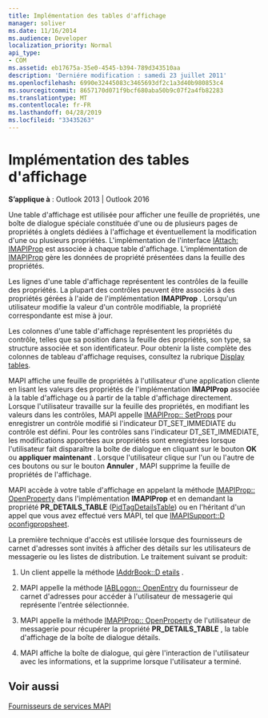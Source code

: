 ```yaml
---
title: Implémentation des tables d'affichage
manager: soliver
ms.date: 11/16/2014
ms.audience: Developer
localization_priority: Normal
api_type:
- COM
ms.assetid: eb17675a-35e0-4545-b394-789d343510aa
description: 'Derniére modification : samedi 23 juillet 2011'
ms.openlocfilehash: 6990e32445083c3465693df2c1a3d40b980853c4
ms.sourcegitcommit: 8657170d071f9bcf680aba50b9c07f2a4fb82283
ms.translationtype: MT
ms.contentlocale: fr-FR
ms.lasthandoff: 04/28/2019
ms.locfileid: "33435263"
---
```

# <a name="display-table-implementation"></a>Implémentation des tables d'affichage

  
  
**S’applique à** : Outlook 2013 | Outlook 2016 
  
Une table d'affichage est utilisée pour afficher une feuille de propriétés, une boîte de dialogue spéciale constituée d'une ou de plusieurs pages de propriétés à onglets dédiées à l'affichage et éventuellement la modification d'une ou plusieurs propriétés. L'implémentation de l'interface [IAttach: IMAPIProp](iattachimapiprop.md) est associée à chaque table d'affichage. L'implémentation de [IMAPIProp](imapipropiunknown.md) gère les données de propriété présentées dans la feuille des propriétés. 
  
Les lignes d'une table d'affichage représentent les contrôles de la feuille des propriétés. La plupart des contrôles peuvent être associés à des propriétés gérées à l'aide de l'implémentation **IMAPIProp** . Lorsqu'un utilisateur modifie la valeur d'un contrôle modifiable, la propriété correspondante est mise à jour. 
  
Les colonnes d'une table d'affichage représentent les propriétés du contrôle, telles que sa position dans la feuille des propriétés, son type, sa structure associée et son identificateur. Pour obtenir la liste complète des colonnes de tableau d'affichage requises, consultez la rubrique [Display tables](display-tables.md).
  
MAPI affiche une feuille de propriétés à l'utilisateur d'une application cliente en lisant les valeurs des propriétés de l'implémentation **IMAPIProp** associée à la table d'affichage ou à partir de la table d'affichage directement. Lorsque l'utilisateur travaille sur la feuille des propriétés, en modifiant les valeurs dans les contrôles, MAPI appelle [IMAPIProp:: SetProps](imapiprop-setprops.md) pour enregistrer un contrôle modifié si l'indicateur DT_SET_IMMEDIATE du contrôle est défini. Pour les contrôles sans l'indicateur DT_SET_IMMEDIATE, les modifications apportées aux propriétés sont enregistrées lorsque l'utilisateur fait disparaître la boîte de dialogue en cliquant sur le bouton **OK** ou **appliquer maintenant** . Lorsque l'utilisateur clique sur l'un ou l'autre de ces boutons ou sur le bouton **Annuler** , MAPI supprime la feuille de propriétés de l'affichage. 
  
MAPI accède à votre table d'affichage en appelant la méthode [IMAPIProp:: OpenProperty](imapiprop-openproperty.md) dans l'implémentation **IMAPIProp** et en demandant la propriété **PR_DETAILS_TABLE** ([PidTagDetailsTable](pidtagdetailstable-canonical-property.md)) ou en l'héritant d'un appel que vous avez effectué vers MAPI, tel que [IMAPISupport::D oconfigpropsheet](imapisupport-doconfigpropsheet.md).
  
La première technique d'accès est utilisée lorsque des fournisseurs de carnet d'adresses sont invités à afficher des détails sur les utilisateurs de messagerie ou les listes de distribution. Le traitement suivant se produit:
  
1. Un client appelle la méthode [IAddrBook::D etails](iaddrbook-details.md) . 
    
2. MAPI appelle la méthode [IABLogon:: OpenEntry](iablogon-openentry.md) du fournisseur de carnet d'adresses pour accéder à l'utilisateur de messagerie qui représente l'entrée sélectionnée. 
    
3. MAPI appelle la méthode [IMAPIProp:: OpenProperty](imapiprop-openproperty.md) de l'utilisateur de messagerie pour récupérer la propriété **PR_DETAILS_TABLE** , la table d'affichage de la boîte de dialogue détails. 
    
4. MAPI affiche la boîte de dialogue, qui gère l'interaction de l'utilisateur avec les informations, et la supprime lorsque l'utilisateur a terminé. 
    
## <a name="see-also"></a>Voir aussi



[Fournisseurs de services MAPI](mapi-service-providers.md)

